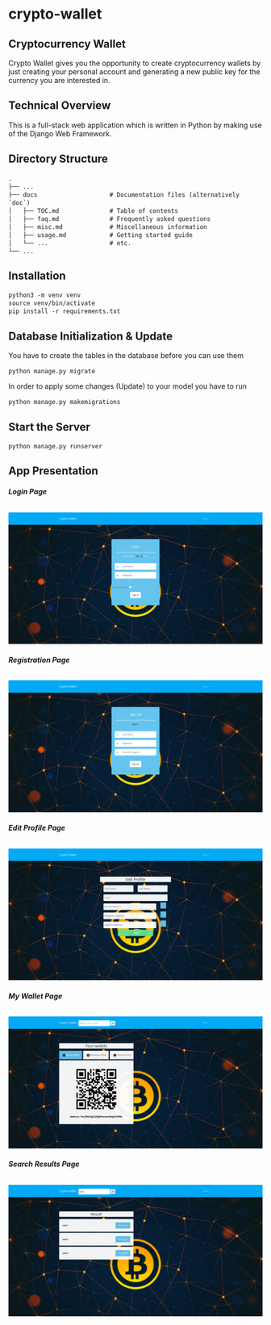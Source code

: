 # crypto-wallet
## Cryptocurrency Wallet

Crypto Wallet gives you the opportunity to create cryptocurrency wallets by just creating your personal account and generating a new public key for the currency you are interested in.

## Technical Overview
This is a full-stack web application which is written in Python by making use of the Django Web Framework.

## Directory Structure

    .
    ├── ...
    ├── docs                    # Documentation files (alternatively `doc`)
    │   ├── TOC.md              # Table of contents
    │   ├── faq.md              # Frequently asked questions
    │   ├── misc.md             # Miscellaneous information
    │   ├── usage.md            # Getting started guide
    │   └── ...                 # etc.
    └── ...


## Installation

```
python3 -m venv venv
source venv/bin/activate
pip install -r requirements.txt
```

## Database Initialization & Update

You have to create the tables in the database before you can use them
```
python manage.py migrate
```
In order to apply some changes (Update) to your model you have to run
```
python manage.py makemigrations
```
## Start the Server

```
python manage.py runserver
```
## App Presentation

###### **Login Page**
![alt text](https://github.com/ceffrosynis/crypto-wallet/blob/main/pics/Login%20Page.png)

###### **Registration Page**
![alt text](https://github.com/ceffrosynis/crypto-wallet/blob/main/pics/Registration%20Page.png)

###### **Edit Profile Page**
![alt text](https://github.com/ceffrosynis/crypto-wallet/blob/main/pics/Edit%20Profile%20Page.png)

###### **My Wallet Page**
![alt text](https://github.com/ceffrosynis/crypto-wallet/blob/main/pics/My%20Wallet%20Page.png)

###### **Search Results Page**
![alt text](https://github.com/ceffrosynis/crypto-wallet/blob/main/pics/Search%20Results%20Page.png)
